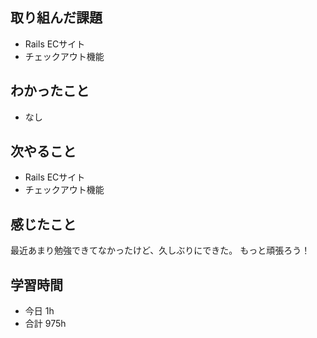 ## 取り組んだ課題
- Rails ECサイト
- チェックアウト機能

## わかったこと
- なし

## 次やること
- Rails ECサイト
- チェックアウト機能

## 感じたこと
最近あまり勉強できてなかったけど、久しぶりにできた。
もっと頑張ろう！

## 学習時間
- 今日 1h
- 合計 975h
